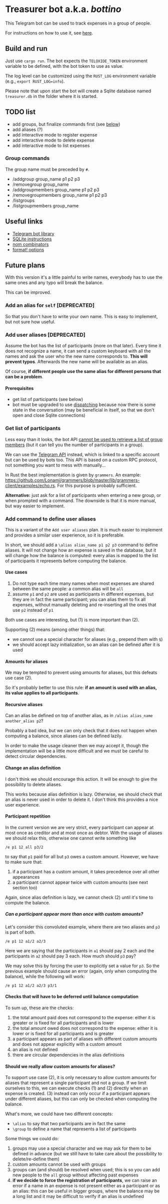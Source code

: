 # Treasurer bot a.k.a. *bottino*

This Telegram bot can be used to track expenses in a group of people.

For instructions on how to use it, see [here](INSTRUCTIONS.md).

## Build and run

Just use `cargo run`. The bot expects the `TELOXIDE_TOKEN` environment variable to be defined, with
the bot token to use as value.

The log level can be customized using the `RUST_LOG` environment variable (e.g., `export
RUST_LOG=info`).

Please note that upon start the bot will create a Sqlite database named `treasurer.db` in the folder
where it is started.

## TODO list

- add groups, but finalize commands first (see
  [below](#should-we-really-allow-custom-amounts-for-aliases))
- add aliases (?)
- add interactive mode to register expense
- add interactive mode to delete expense
- add interactive mode to list expenses

### Group commands

The group name must be preceded by `#`.

- /addgroup group_name p1 p2 p3
- /removegroup group_name
- /addgroupmembers group_name p1 p2 p3
- /removegroupmembers group_name p1 p2 p3
- /listgroups
- /listgroupmembers group_name

## Useful links

- [Telegram bot library](https://crates.io/crates/teloxide)
- [SQLite
  instructions](https://rust-lang-nursery.github.io/rust-cookbook/database/sqlite.html)
- [nom
  combinators](https://github.com/Geal/nom/blob/main/doc/choosing_a_combinator.md)
- [format! options](https://doc.rust-lang.org/std/fmt/)

## Future plans

With this version it's a little painful to write names, everybody has to use the same ones and any
typo will break the balance.

This can be improved.

### Add an alias for `self` [DEPRECATED]

So that you don't have to write your own name. This is easy to implement, but not sure how useful.

### Add user aliases [DEPRECATED]

Assume the bot has the list of participants (more on that later). Every time it does not recognize a
name, it can send a custom keyboard with all the names and ask the user who the new name corresponds
to. **This will prevent typos**. Afterwards the new name will be available as an alias.

Of course, **if different people use the same alias for different persons that can be a problem**.

#### Prerequisites

- get list of participants (see below)
- bot must be upgraded to use
  [dispatching](https://docs.rs/teloxide/latest/teloxide/dispatching/index.html) because now there
  is some state in the conversation (may be beneficial in itself, so that we don't open and close
  Sqlite connections)

### Get list of participants

Less easy than it looks, the bot API [cannot be used to retrieve a list of group
members](https://stackoverflow.com/questions/33844290/how-to-get-telegram-channel-users-list-with-telegram-bot-api)
(but it can tell you the number of participants in a group).

We can use the [Telegram API](https://core.telegram.org/#telegram-api) instead, which is linked to a
specific account but can be used by bots too. This API is based on a custom RPC protocol, not
something you want to mess with manually...

In Rust the best implementation is given by `grammers`. An example:
https://github.com/Lonami/grammers/blob/master/lib/grammers-client/examples/echo.rs. For this
purpose is probably sufficient.

**Alternative:** just ask for a list of participants when entering a new group, or when prompted
with a command. The downside is that it is more manual, but way easier to implement.

### Add command to define user aliases

This is a variant of the `Add user aliases` plan. It is much easier to implement and provides a
similar user experience, so it is preferable.

In short, we should add a `\alias alias_name p1 p2 p3` command to define aliases. It will not change
how an expense is saved in the database, but it will change how the balance is computed: every alias
is mapped to the list of participants it represents before computing the balance.

#### Use cases

1. Do not type each time many names when most expenses are shared between the same people: a common
  alias will be `all`
2. assume `p1` and `p2` are used as participants in different expenses, but they are in fact the
  same participant; you can alias them to fix all expenses, without manually deleting and
  re-inserting all the ones that use `p2` instead of `p1`

Both use cases are interesting, but (1) is more important than (2).

Supporting (2) means (among other things) that:

- we cannot use a special character for aliases (e.g., prepend them with `$`)
- we should accept lazy initialization, so an alias can be defined after it is used

#### Amounts for aliases

We may be tempted to prevent using amounts for aliases, but this defeats use case (2).

So it's probably better to use this rule: **if an amount is used with an alias, its value applies to
all participants**.

#### Recursive aliases

Can an alias be defined on top of another alias, as in `/alias alias_name another_alias p2`?

Probably a bad idea, but we can only check that it does not happen when computing a balance, since
aliases can be defined lazily.

In order to make the usage cleaner then we may accept it, though the implementation will be a little
more difficult and we must be careful to detect circular dependencies.

#### Change an alias definition

I don't think we should encourage this action. It will be enough to give the possibility to delete
aliases.

This works because alias definition is lazy. Otherwise, we should check that an alias is never used
in order to delete it. I don't think this provides a nice user experience.

#### Participant repetition

In the current version we are very strict, every participant can appear at most once as creditor and
at most once as debtor. With the usage of aliases we should relax this, otherwise one cannot write
something like

    /e p1 12 all p3/2

to say that `p1` paid for all but `p3` owes a custom amount. However, we have to make sure that:

1. if a participant has a custom amount, it takes precedence over all other appearances
2. a participant cannot appear twice with custom amounts (see next section too)

Again, since alias definition is lazy, we cannot check (2) until it's time to compute the balance.

##### Can a participant appear more than once with custom amounts?

Let's consider this convoluted example, where there are two aliases and `p3` is part of both.

    /e p1 12 a1/2 a2/3

Here we are saying that the participants in `a1` should pay 2 each and the participants in `a2`
should pay 3 each. How much should `p3` pay?

We may solve this by forcing the user to explicitly set a value for `p3`. So the previous example
should cause an error (again, only when computing the balance), while the following will work:

    /e p1 12 a1/2 a2/3 p3/1

#### Checks that will have to be deferred until balance computation

To sum up, these are the checks:

1. the total amount paid does not correspond to the expense: either it is greater or is fixed for
   all participants and is lower
2. the total amount owed does not correspond to the expense: either it is lower or is fixed for all
   participants and is greater
3. a participant appears as part of aliases with different custom amounts and does not appear
   explicitly with a custom amount
4. an alias is not defined
5. there are circular dependencies in the alias definitions

#### Should we really allow custom amounts for aliases?

To support use case (2), it is only necessary to allow custom amounts for aliases that represent a
single participant and not a group. If we limit ourselves to this, we can execute checks (1) and (2)
directly when an expense is created. (3) instead can only occur if a participant appears under
different aliases, but this can only be checked when computing the balance.

What's more, we could have two different concepts:

- `\alias` to say that two participants are in fact the same
- `\group` to define a name that represents a list of participants

Some things we could do:

1. groups may use a special character and we may ask for them to be defined in advance (but we still
   have to take care about the possibility to delete/re-define them)
2. custom amounts cannot be used with groups
3. groups can (and should) be resolved when used; this is so you can add new people to the `all`
   group without affecting past expenses
4. **if we decide to force the registration of participants**, we can raise an error if a name in an
   expense is not present either as a participant or as an alias: this can be useful in bigger
   groups, where the balance may be a long list and it may be difficult to verify if an alias is
   undefined
